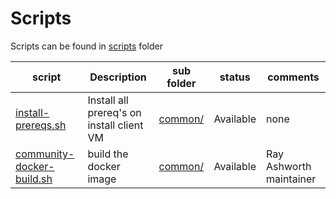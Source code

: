 # Scripts

Scripts can be found in [scripts](../scripts/README.md) folder

|script|Description| sub folder |status | comments|
|------|-----------|------------|--------|---------|
|[install-prereqs.sh](../scripts/common/install-prereqs.sh)|Install all prereq's on install client VM|[common/](../scripts/common/README.md#L82)|Available| none|
|[community-docker-build.sh](../scripts/common/community-docker-build.sh)|build the docker image|[common/](../scripts/common/README.md)|Available|Ray Ashworth maintainer|
